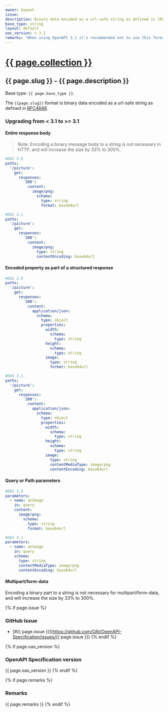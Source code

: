```yaml
---
owner: baywet
issue:
description: Binary data encoded as a url-safe string as defined in [RFC4648](https://www.rfc-editor.org/rfc/rfc4648#section-5)
base_type: string
layout: default
oas_version: < 3.1
remarks: "When using OpenAPI 3.1 it's recommended not to use this format and instead use [`contentEncoding` with a value of `base64url`](https://json-schema.org/draft/2020-12/json-schema-validation.html#name-contentencoding)."
---
```


# <a href="..">{{ page.collection }}</a>

## {{ page.slug }} - {{ page.description }}

Base type: `{{ page.base_type }}`.

The `{{page.slug}}` format is binary data encoded as a url-safe string as defined in [RFC4648](https://www.rfc-editor.org/rfc/rfc4648#section-5).

### Upgrading from < 3.1 to >= 3.1

#### Entire response body

> Note: Encoding a binary message body to a string is not necessary in HTTP, and will increase the size by 33% to 300%.

```yaml
#OAS 3.0
paths:
  '/picture':
    get:
      responses:
        '200':
          content:
            image/png:
              schema:
                type: string
                format: base64url

#OAS 3.1
paths:
  '/picture':
    get:
      responses:
        '200':
          content:
            image/png:
              type: string
              contentEncoding: base64url
```

#### Encoded property as part of a structured response

```yaml
#OAS 3.0
paths:
  '/picture':
    get:
      responses:
        '200':
          content:
            application/json:
              schema:
                type: object
                properties:
                  width:
                    schema:
                      type: string
                  height:
                    schema:
                      type: string
                  image:
                    type: string
                    format: base64url

#OAS 3.1
paths:
  '/picture':
    get:
      responses:
        '200':
          content:
            application/json:
              schema:
                type: object
                properties:
                  width:
                    schema:
                      type: string
                  height:
                    schema:
                      type: string
                  image:
                    type: string
                    contentMediaType: image/png
                    contentEncoding: base64url
```

#### Query or Path parameters

```yaml
#OAS 3.0
parameters:
  - name: anImage
    in: query
    content:
      image/png:
        schema:
          type: string
          format: base64url

#OAS 3.1
parameters:
  - name: anImage
    in: query
    schema:
      type: string
      contentMediaType: image/png
      contentEncoding: base64url
```

#### Multipart/form-data

Encoding a binary part to a string is not necessary for multipart/form-data, and will increase the size by 33% to 300%.

{% if page.issue %}
### GitHub Issue

* [#{{ page.issue }}](https://github.com/OAI/OpenAPI-Specification/issues/{{ page.issue }})
{% endif %}

{% if page.oas_version %}
### OpenAPI Specification version

{{ page.oas_version }}
{% endif %}

{% if page.remarks %}
### Remarks

{{ page.remarks }}
{% endif %}
